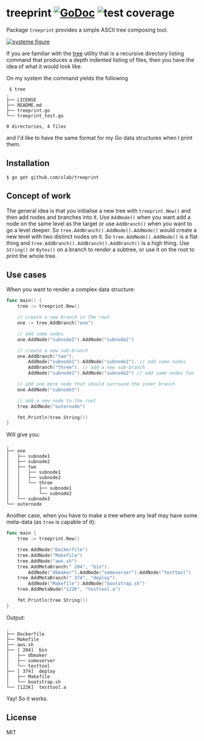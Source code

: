 treeprint [![GoDoc](https://godoc.org/github.com/xlab/treeprint?status.svg)](https://godoc.org/github.com/xlab/treeprint) ![test coverage](https://img.shields.io/badge/coverage-85.1%25-green.svg)
=========

Package `treeprint` provides a simple ASCII tree composing tool.

[![systeme figure](https://upload.wikimedia.org/wikipedia/commons/thumb/5/58/ENC_SYSTEME_FIGURE.jpeg/896px-ENC_SYSTEME_FIGURE.jpeg)](https://upload.wikimedia.org/wikipedia/commons/5/58/ENC_SYSTEME_FIGURE.jpeg)

If you are familiar with the [tree](http://mama.indstate.edu/users/ice/tree/) utility that is a recursive directory listing command that produces a depth indented listing of files, then you have the idea of what it would look like.

On my system the command yields the following

```
 $ tree
.
├── LICENSE
├── README.md
├── treeprint.go
└── treeprint_test.go

0 directories, 4 files
```

and I'd like to have the same format for my Go data structures when I print them.

## Installation

```
$ go get github.com/xlab/treeprint
```

## Concept of work

The general idea is that you initialise a new tree with `treeprint.New()` and then add nodes and
branches into it. Use `AddNode()` when you want add a node on the same level as the target or
use `AddBranch()` when you want to go a level deeper. So `tree.AddBranch().AddNode().AddNode()` would
create a new level with two distinct nodes on it. So `tree.AddNode().AddNode()` is a flat thing and
`tree.AddBranch().AddBranch().AddBranch()` is a high thing. Use `String()` or `Bytes()` on a branch
to render a subtree, or use it on the root to print the whole tree.

## Use cases

When you want to render a complex data structure:

```go
func main() {
    tree := treeprint.New()

    // create a new branch in the root
    one := tree.AddBranch("one")

    // add some nodes
    one.AddNode("subnode1").AddNode("subnode2")

    // create a new sub-branch
    one.AddBranch("two").
        AddNode("subnode1").AddNode("subnode2"). // add some nodes
        AddBranch("three"). // add a new sub-branch
        AddNode("subnode1").AddNode("subnode2") // add some nodes too

    // add one more node that should surround the inner branch
    one.AddNode("subnode3")

    // add a new node to the root
    tree.AddNode("outernode")

    fmt.Println(tree.String())
}
```

Will give you:

```
.
├── one
│   ├── subnode1
│   ├── subnode2
│   ├── two
│   │   ├── subnode1
│   │   ├── subnode2
│   │   └── three
│   │       ├── subnode1
│   │       └── subnode2
│   └── subnode3
└── outernode
```

Another case, when you have to make a tree where any leaf may have some meta-data (as `tree` is capable of it):

```go
func main {
    tree := treeprint.New()

    tree.AddNode("Dockerfile")
    tree.AddNode("Makefile")
    tree.AddNode("aws.sh")
    tree.AddMetaBranch(" 204", "bin").
        AddNode("dbmaker").AddNode("someserver").AddNode("testtool")
    tree.AddMetaBranch(" 374", "deploy").
        AddNode("Makefile").AddNode("bootstrap.sh")
    tree.AddMetaNode("122K", "testtool.a")

    fmt.Println(tree.String())
}
```

Output:

```
.
├── Dockerfile
├── Makefile
├── aws.sh
├── [ 204]  bin
│   ├── dbmaker
│   ├── someserver
│   └── testtool
├── [ 374]  deploy
│   ├── Makefile
│   └── bootstrap.sh
└── [122K]  testtool.a
```

Yay! So it works.

## License
MIT
